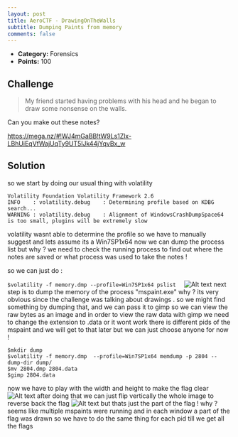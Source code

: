 ```yaml
---
layout: post
title: AeroCTF - DrawingOnTheWalls
subtitle: Dumping Paints from memory
comments: false
---
```


* **Category:** Forensics
* **Points:** 100

## Challenge

> My friend started having problems with his head and he began to draw some nonsense on the walls.

Can you make out these notes?

https://mega.nz/#!WJ4mGaBB!tW9Ls1Zlx-LBhUiEqVfWajUqTy9UT5lJk44jYqvBx_w


## Solution

so we start by doing our usual thing with volatility 
```  $volatility -f memory.dmp imageinfo 
Volatility Foundation Volatility Framework 2.6
INFO    : volatility.debug    : Determining profile based on KDBG search...
WARNING : volatility.debug    : Alignment of WindowsCrashDumpSpace64 is too small, plugins will be extremely slow
```
volatility wasnt able to determine the profile so we have to manually suggest and lets assume its a Win7SP1x64
now we can dump the process list 
but why ? we need to check the running process to find out where the notes are saved or what process was used to take the notes !

so we can just do : 

```$volatility -f memory.dmp --profile=Win7SP1x64 pslist  ```
![Alt text](https://github.com/blackwarriorxtn/CTF_Writeups/blob/master/AeroCTF/Forensics/DrawingOnWalls/pstree.png?raw=true)
next step is to dump the memory of the process "mspaint.exe" 
why ? its very obvious since the challenge was talking about drawings .
so we might find something by dumping that, and we can pass it to gimp so we can view the raw bytes as an image 
and in order to view the raw data with gimp we need to change the extension to .data or it wont work 
there is different pids of the mspaint and we will get to that later but we can just choose anyone  for now !
``` 
$mkdir dump  
$volatility -f memory.dmp  --profile=Win7SP1x64 memdump -p 2804 --dump-dir dump/ 
$mv 2804.dmp 2804.data 
$gimp 2804.data
```
now we have to play with the width and height to make the flag clear 
![Alt text](https://github.com/blackwarriorxtn/CTF_Writeups/blob/master/AeroCTF/Forensics/DrawingOnWalls/gimp1.png?raw=true)
after doing that we can just flip vertically the whole image to reverse back the flag
![Alt text](https://github.com/blackwarriorxtn/CTF_Writeups/blob/master/AeroCTF/Forensics/DrawingOnWalls/gimp2.png?raw=true)
but thats just the part of the flag ! why ? seems like  multiple mspaints were running and in each window a part of the flag was drawn
so we have to do the same thing for each pid till we get all the flags 
